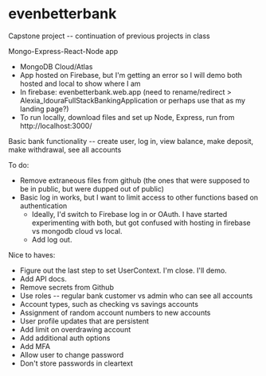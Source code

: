 # evenbetterbank

Capstone project -- continuation of previous projects in class

Mongo-Express-React-Node app 
* MongoDB Cloud/Atlas
* App hosted on Firebase, but I'm getting an error so I will demo both hosted and local to show where I am
* In firebase: evenbetterbank.web.app (need to rename/redirect > Alexia_IdouraFullStackBankingApplication or perhaps use that as my landing page?)
* To run locally, download files and set up Node, Express, run from http://localhost:3000/

Basic bank functionality -- create user, log in, view balance, make deposit, make withdrawal, see all accounts 

To do:
* Remove extraneous files from github (the ones that were supposed to be in public, but were dupped out of public)
* Basic log in works, but I want to limit access to other functions based on authentication
  * Ideally, I'd switch to Firebase log in or OAuth. I have started experimenting with both, but got confused with hosting in firebase vs mongodb cloud vs local.
  * Add log out.

Nice to haves:
* Figure out the last step to set UserContext. I'm close. I'll demo. 
* Add API docs.
* Remove secrets from Github
* Use roles -- regular bank customer vs admin who can see all accounts
* Account types, such as checking vs savings accounts
* Assignment of random account numbers to new accounts
* User profile updates that are persistent
* Add limit on overdrawing account
* Add additional auth options
* Add MFA
* Allow user to change password
* Don't store passwords in cleartext 
